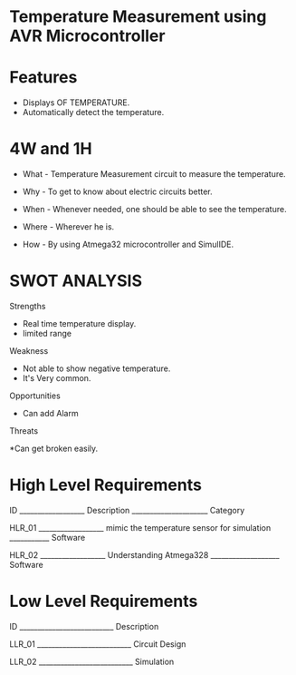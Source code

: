 # Temperature Measurement using AVR Microcontroller
# Features
* Displays OF TEMPERATURE.
* Automatically detect the temperature.
# 4W and 1H
* What - Temperature Measurement circuit to measure the temperature.

* Why - To get to know about electric circuits better.

* When - Whenever needed, one should be able to see the temperature.

* Where - Wherever he is.

* How - By using Atmega32 microcontroller and SimulIDE.

# SWOT ANALYSIS
Strengths

* Real time temperature display.
* limited range

Weakness

* Not able to show negative temperature.
* It's Very common.

Opportunities

* Can add Alarm

Threats

*Can get broken easily.

# High Level Requirements
ID __________________ Description _____________________ Category

HLR_01 __________________ mimic the temperature sensor for simulation ___________ Software

HLR_02 __________________ Understanding Atmega328 ___________________ Software

# Low Level Requirements
ID __________________________ Description

LLR_01 __________________________ Circuit Design

LLR_02 __________________________ Simulation
